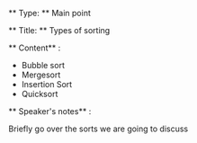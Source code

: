 ** Type: **  Main point

** Title: **  Types of sorting

** Content** :

- Bubble sort
- Mergesort
- Insertion Sort
- Quicksort

** Speaker's notes** :

Briefly go over the sorts we are going to discuss